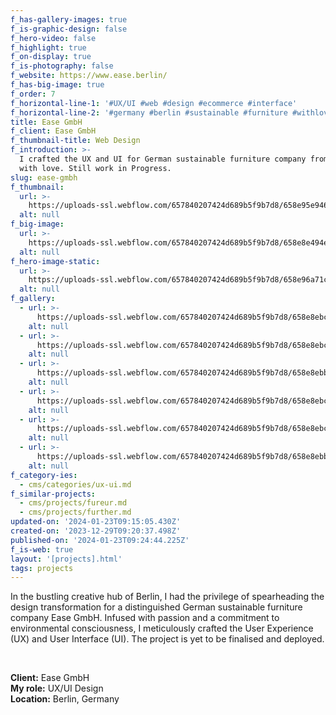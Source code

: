 ```yaml
---
f_has-gallery-images: true
f_is-graphic-design: false
f_hero-video: false
f_highlight: true
f_on-display: true
f_is-photography: false
f_website: https://www.ease.berlin/
f_has-big-image: true
f_order: 7
f_horizontal-line-1: '#UX/UI #web #design #ecommerce #interface'
f_horizontal-line-2: '#germany #berlin #sustainable #furniture #withlove'
title: Ease GmbH
f_client: Ease GmbH
f_thumbnail-title: Web Design
f_introduction: >-
  I crafted the UX and UI for German sustainable furniture company from Berlin,
  with love. Still work in Progress.
slug: ease-gmbh
f_thumbnail:
  url: >-
    https://uploads-ssl.webflow.com/657840207424d689b5f9b7d8/658e95e946a2dae0520fc991_thumbnail.jpg
  alt: null
f_big-image:
  url: >-
    https://uploads-ssl.webflow.com/657840207424d689b5f9b7d8/658e8e494e87fa2085326954_highlight.jpg
  alt: null
f_hero-image-static:
  url: >-
    https://uploads-ssl.webflow.com/657840207424d689b5f9b7d8/658e96a71c31c1ee98a4fd4e_hero.jpg
  alt: null
f_gallery:
  - url: >-
      https://uploads-ssl.webflow.com/657840207424d689b5f9b7d8/658e8ebc39b8ba9d61863fd9_ease-01.jpg
    alt: null
  - url: >-
      https://uploads-ssl.webflow.com/657840207424d689b5f9b7d8/658e8ebc0f2f680e3ee344df_ease-02.jpg
    alt: null
  - url: >-
      https://uploads-ssl.webflow.com/657840207424d689b5f9b7d8/658e8ebb4205f28754d4f8a8_ease-03.jpg
    alt: null
  - url: >-
      https://uploads-ssl.webflow.com/657840207424d689b5f9b7d8/658e8ebc3b23dfb66e57a978_ease-07.jpg
    alt: null
  - url: >-
      https://uploads-ssl.webflow.com/657840207424d689b5f9b7d8/658e8ebc93829cd0bf6cd624_ease-05.jpg
    alt: null
  - url: >-
      https://uploads-ssl.webflow.com/657840207424d689b5f9b7d8/658e8ebbb3102c387dc9b5f3_ease-06.jpg
    alt: null
f_category-ies:
  - cms/categories/ux-ui.md
f_similar-projects:
  - cms/projects/fureur.md
  - cms/projects/further.md
updated-on: '2024-01-23T09:15:05.430Z'
created-on: '2023-12-29T09:20:37.498Z'
published-on: '2024-01-23T09:24:44.225Z'
f_is-web: true
layout: '[projects].html'
tags: projects
---
```


In the bustling creative hub of Berlin, I had the privilege of spearheading the design transformation for a distinguished German sustainable furniture company Ease GmbH. Infused with passion and a commitment to environmental consciousness, I meticulously crafted the User Experience (UX) and User Interface (UI). The project is yet to be finalised and deployed.

‍

**Client:** Ease GmbH  
**My role:** UX/UI Design  
**Location:** Berlin, Germany

